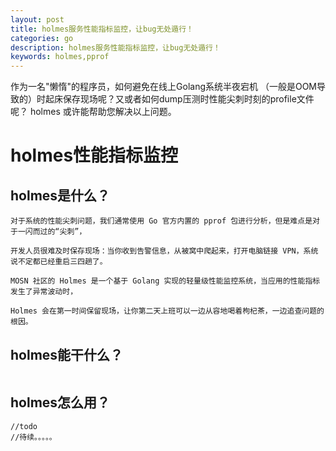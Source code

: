```yaml
---
layout: post
title: holmes服务性能指标监控，让bug无处遁行！
categories: go
description: holmes服务性能指标监控，让bug无处遁行！
keywords: holmes,pprof
---
```


作为一名"懒惰"的程序员，如何避免在线上Golang系统半夜宕机 （一般是OOM导致的）时起床保存现场呢？又或者如何dump压测时性能尖刺时刻的profile文件呢？
holmes 或许能帮助您解决以上问题。

# holmes性能指标监控

## holmes是什么？
```
对于系统的性能尖刺问题，我们通常使用 Go 官方内置的 pprof 包进行分析，但是难点是对于一闪而过的“尖刺”，

开发人员很难及时保存现场：当你收到告警信息，从被窝中爬起来，打开电脑链接 VPN，系统说不定都已经重启三四趟了。

MOSN 社区的 Holmes 是一个基于 Golang 实现的轻量级性能监控系统，当应用的性能指标发生了异常波动时，

Holmes 会在第一时间保留现场，让你第二天上班可以一边从容地喝着枸杞茶，一边追查问题的根因。

```


## holmes能干什么？
```

```


## holmes怎么用？
```
//todo
//待续。。。。。

```



